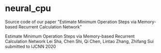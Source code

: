 # neural_cpu
Source code of our paper "Estimate Minimum Operation Steps via Memory-based Recurrent Calculation Network"


Estimate Minimum Operation Steps via Memory-based Recurrent Calculation Network
Lei Sha, Chen Shi, Qi Chen, Lintao Zhang, Zhifang Sui
submitted to IJCNN 2020
